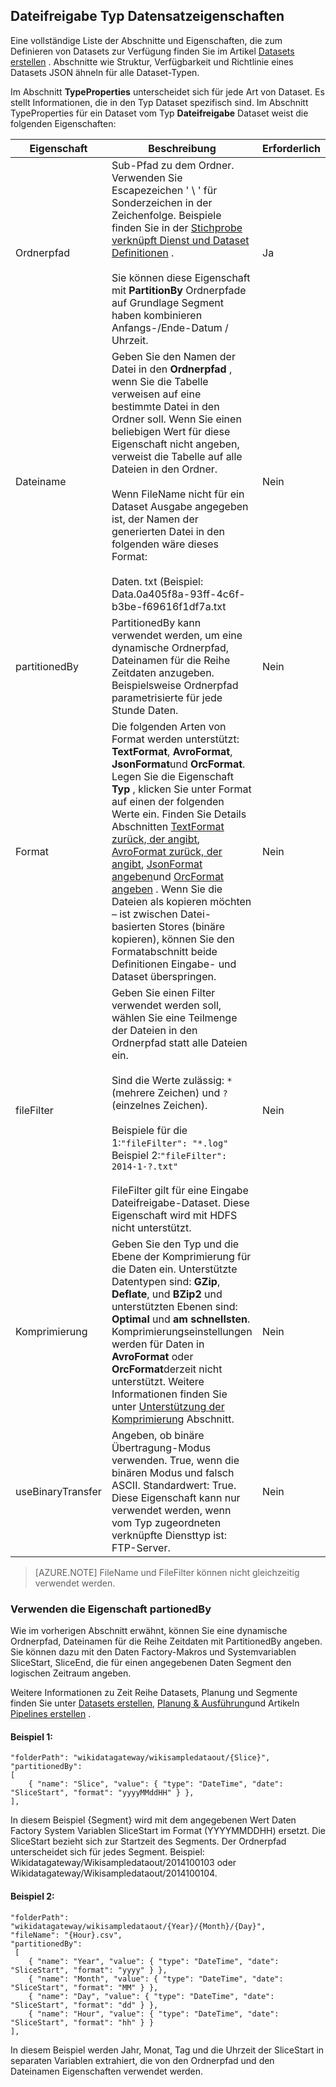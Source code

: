 ## <a name="fileshare-dataset-type-properties"></a>Dateifreigabe Typ Datensatzeigenschaften

Eine vollständige Liste der Abschnitte und Eigenschaften, die zum Definieren von Datasets zur Verfügung finden Sie im Artikel [Datasets erstellen](../articles/data-factory/data-factory-create-datasets.md) . Abschnitte wie Struktur, Verfügbarkeit und Richtlinie eines Datasets JSON ähneln für alle Dataset-Typen. 

Im Abschnitt **TypeProperties** unterscheidet sich für jede Art von Dataset. Es stellt Informationen, die in den Typ Dataset spezifisch sind. Im Abschnitt TypeProperties für ein Dataset vom Typ **Dateifreigabe** Dataset weist die folgenden Eigenschaften:

Eigenschaft | Beschreibung | Erforderlich
-------- | ----------- | --------
Ordnerpfad | Sub-Pfad zu dem Ordner. Verwenden Sie Escapezeichen ' \ ' für Sonderzeichen in der Zeichenfolge. Beispiele finden Sie in der [Stichprobe verknüpft Dienst und Dataset Definitionen](#sample-linked-service-and-dataset-definitions) .<br/><br/>Sie können diese Eigenschaft mit **PartitionBy** Ordnerpfade auf Grundlage Segment haben kombinieren Anfangs-/Ende-Datum / Uhrzeit. | Ja
Dateiname | Geben Sie den Namen der Datei in den **Ordnerpfad** , wenn Sie die Tabelle verweisen auf eine bestimmte Datei in den Ordner soll. Wenn Sie einen beliebigen Wert für diese Eigenschaft nicht angeben, verweist die Tabelle auf alle Dateien in den Ordner.<br/><br/>Wenn FileName nicht für ein Dataset Ausgabe angegeben ist, der Namen der generierten Datei in den folgenden wäre dieses Format: <br/><br/>Daten. <Guid>txt (Beispiel: Data.0a405f8a-93ff-4c6f-b3be-f69616f1df7a.txt | Nein
partitionedBy | PartitionedBy kann verwendet werden, um eine dynamische Ordnerpfad, Dateinamen für die Reihe Zeitdaten anzugeben. Beispielsweise Ordnerpfad parametrisierte für jede Stunde Daten. | Nein
Format | Die folgenden Arten von Format werden unterstützt: **TextFormat**, **AvroFormat**, **JsonFormat**und **OrcFormat**. Legen Sie die Eigenschaft **Typ** , klicken Sie unter Format auf einen der folgenden Werte ein. Finden Sie Details Abschnitten [TextFormat zurück, der angibt](#specifying-textformat), [AvroFormat zurück, der angibt](#specifying-avroformat), [JsonFormat angeben](#specifying-jsonformat)und [OrcFormat angeben](#specifying-orcformat) . Wenn Sie die Dateien als kopieren möchten – ist zwischen Datei-basierten Stores (binäre kopieren), können Sie den Formatabschnitt beide Definitionen Eingabe- und Dataset überspringen. | Nein
fileFilter | Geben Sie einen Filter verwendet werden soll, wählen Sie eine Teilmenge der Dateien in den Ordnerpfad statt alle Dateien ein.<br/><br/>Sind die Werte zulässig: `*` (mehrere Zeichen) und `?` (einzelnes Zeichen).<br/><br/>Beispiele für die 1:`"fileFilter": "*.log"`<br/>Beispiel 2:`"fileFilter": 2014-1-?.txt"`<br/><br/> FileFilter gilt für eine Eingabe Dateifreigabe-Dataset. Diese Eigenschaft wird mit HDFS nicht unterstützt.  | Nein
| Komprimierung | Geben Sie den Typ und die Ebene der Komprimierung für die Daten ein. Unterstützte Datentypen sind: **GZip**, **Deflate**, und **BZip2** und unterstützten Ebenen sind: **Optimal** und **am schnellsten**. Komprimierungseinstellungen werden für Daten in **AvroFormat** oder **OrcFormat**derzeit nicht unterstützt. Weitere Informationen finden Sie unter [Unterstützung der Komprimierung](#compression-support) Abschnitt.  | Nein |
| useBinaryTransfer | Angeben, ob binäre Übertragung-Modus verwenden. True, wenn die binären Modus und falsch ASCII. Standardwert: True. Diese Eigenschaft kann nur verwendet werden, wenn vom Typ zugeordneten verknüpfte Diensttyp ist: FTP-Server. | Nein | 
 

> [AZURE.NOTE] FileName und FileFilter können nicht gleichzeitig verwendet werden.

### <a name="using-partionedby-property"></a>Verwenden die Eigenschaft partionedBy

Wie im vorherigen Abschnitt erwähnt, können Sie eine dynamische Ordnerpfad, Dateinamen für die Reihe Zeitdaten mit PartitionedBy angeben. Sie können dazu mit den Daten Factory-Makros und Systemvariablen SliceStart, SliceEnd, die für einen angegebenen Daten Segment den logischen Zeitraum angeben. 

Weitere Informationen zu Zeit Reihe Datasets, Planung und Segmente finden Sie unter [Datasets erstellen](../articles/data-factory/data-factory-create-datasets.md), [Planung & Ausführung](../articles/data-factory/data-factory-scheduling-and-execution.md)und Artikeln [Pipelines erstellen](../articles/data-factory/data-factory-create-pipelines.md) . 

#### <a name="sample-1"></a>Beispiel 1:

    "folderPath": "wikidatagateway/wikisampledataout/{Slice}",
    "partitionedBy": 
    [
        { "name": "Slice", "value": { "type": "DateTime", "date": "SliceStart", "format": "yyyyMMddHH" } },
    ],

In diesem Beispiel {Segment} wird mit dem angegebenen Wert Daten Factory System Variablen SliceStart im Format (YYYYMMDDHH) ersetzt. Die SliceStart bezieht sich zur Startzeit des Segments. Der Ordnerpfad unterscheidet sich für jedes Segment. Beispiel: Wikidatagateway/Wikisampledataout/2014100103 oder Wikidatagateway/Wikisampledataout/2014100104.

#### <a name="sample-2"></a>Beispiel 2:

    "folderPath": "wikidatagateway/wikisampledataout/{Year}/{Month}/{Day}",
    "fileName": "{Hour}.csv",
    "partitionedBy": 
     [
        { "name": "Year", "value": { "type": "DateTime", "date": "SliceStart", "format": "yyyy" } },
        { "name": "Month", "value": { "type": "DateTime", "date": "SliceStart", "format": "MM" } }, 
        { "name": "Day", "value": { "type": "DateTime", "date": "SliceStart", "format": "dd" } }, 
        { "name": "Hour", "value": { "type": "DateTime", "date": "SliceStart", "format": "hh" } } 
    ],

In diesem Beispiel werden Jahr, Monat, Tag und die Uhrzeit der SliceStart in separaten Variablen extrahiert, die von den Ordnerpfad und den Dateinamen Eigenschaften verwendet werden.
